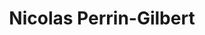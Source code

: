 ---
layout: page
title: Nicolas Perrin-Gilbert
description: CNRS researcher
img: 
importance: 11
category: members
---